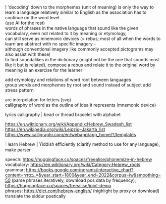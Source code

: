 
! 'decoding' down to the morphemes (unit of meaning) is only the way to learn a language relatively similar to English as the association has to continue on the word level  
(use AI for the rest)  
words of phrases in the native language that sound like the given vocabulary, even not related to it by meaning or etymology,  
can still serve as mnemonic devices (= rebus; most of all when the words to learn are abstract with no specific imagery -  
although conventional imagery like commonly accepted pictograms may also assist with these)  
to find soundalikes in the dictionary (might not be the one that sounds most like it but is related), compose a rebus and relate it to the original word by meaning is an exercise for the learner  

add etymology and relations of word root between languages  
group words and morphemes by root and sound instead of subject
add stress pattern  

arc interpolation for letters (svg)  
calligraphy of word as the outline of idea it represents (mnemonic device)  
  
lyrics calligraphy | bead or thread bracelet with alphabet  
  
https://en.wiktionary.org/wiki/Appendix:Hebrew_Swadesh_list  
https://en.wikipedia.org/wiki/Leipzig–Jakarta_list  
https://www.calligraphr.com/en/webapp/app_home/?/templates  
  
🕯 learn Hebrew | Yiddish efficiently (clarify method to use for any language), make parser  
  
speech: https://huggingface.co/spaces/freealise/phonemize-in-hebrew  
vocabulary: https://en.wiktionary.org/wiki/Category:Hebrew_roots  
grammar: https://books.google.com/ngrams/interactive_chart?content=בסדר_*&year_start=1800&year_end=2022&corpus=iw&smoothing=50 (parse phrases iteratively, download pos data by frequency), https://huggingface.co/spaces/freealise/joint-demo  
phrases: https://dict.com/hebrew-english/ (highlight by proxy or download)  
translate the siddur poetically  
